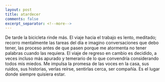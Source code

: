 ```yaml
--- 
layout: post 
title: atardecer 
comments: false 
excerpt_separator: <!--more--> 
---
```


De tarde la bicicleta rinde más. El viaje hacia el trabajo es lento,
meditado; recorro mentalmente las tareas del día e imagino conversaciones
que debo tener, las proceso antes de que pasen porque me atormenta no
tener palabras cuando las requiera. El viaje de regreso en cambio es
decidido, a veces incluso más apurado y temerario de lo que convendría
considerando todos mis miedos. Me impulsa la promesa de las voces en la
casa, sus ruidos, sus historias, verlas reírse, sentirlas cerca, ser
compañía. Es el lugar donde siempre quisiera estar. 
